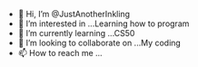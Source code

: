 - 👋 Hi, I’m @JustAnotherInkling
- 👀 I’m interested in ...Learning how to program
- 🌱 I’m currently learning ...CS50
- 💞️ I’m looking to collaborate on ...My coding
- 📫 How to reach me ...

<!---
JustAnotherInkling/JustAnotherInkling is a ✨ special ✨ repository because its `README.md` (this file) appears on your GitHub profile.
You can click the Preview link to take a look at your changes.
--->
